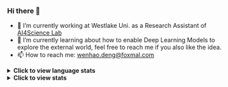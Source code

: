 ### Hi there 👋

- 🫡 I’m currently working at Westlake Uni. as a Research Assistant of [AI4Science Lab](https://github.com/AI4Science-WestlakeU)
- 🌱 I’m currently learning about how to enable Deep Learning Models to explore the external world, feel free to reach me if you also like the idea.
- 📫 How to reach me: wenhao.deng@foxmal.com

<!--
**w3nhao/w3nhao** is a ✨ _special_ ✨ repository because its `README.md` (this file) appears on your GitHub profile.

Here are some ideas to get you started:

- 🔭 I’m currently working on ...
- 🌱 I’m currently learning ...
- 👯 I’m looking to collaborate on ...
- 🤔 I’m looking for help with ...
- 💬 Ask me about ...
- 📫 How to reach me: ...
- 😄 Pronouns: ...
- ⚡ Fun fact: ...

<p align="center">
  <a href="https://github.com/w3nhao">
    <img src="https://github-readme-stats.vercel.app/api/wakatime?username=w3nhao&theme=transparent" alt="Wenhao's WakaTime stats">
  </a>
</p>


-->


<details>
  <summary><b>Click to view language stats</b></summary>
  <p align="center">
    <a href="https://github.com/w3nhao">
      <img src="https://github-readme-stats.vercel.app/api/top-langs/?username=w3nhao&layout=compact&theme=transparent" alt="Top Languages">
    </a>
  </p>
</details>

<details>
    <summary><b>Click to view stats</b></summary>
  <p align="center">
    <a href="https://github.com/w3nhao">
      <img src="https://github-readme-stats.vercel.app/api?username=w3nhao&theme=transparent" alt="Wenhao's GitHub stats">
    </a>
  </p>
</details>

